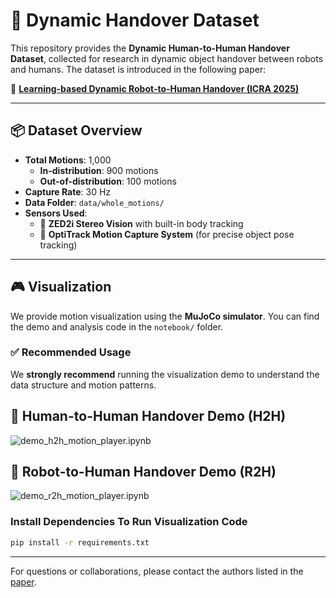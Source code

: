 # 🤝 Dynamic Handover Dataset

This repository provides the **Dynamic Human-to-Human Handover Dataset**, collected for research in dynamic object handover between robots and humans. The dataset is introduced in the following paper:

  📄 **[Learning-based Dynamic Robot-to-Human Handover (ICRA 2025)](https://arxiv.org/abs/2502.12602)**

---

## 📦 Dataset Overview

- **Total Motions**: 1,000
  - **In-distribution**: 900 motions
  - **Out-of-distribution**: 100 motions
- **Capture Rate**: 30 Hz
- **Data Folder**: `data/whole_motions/`
- **Sensors Used**:
  - 🎥 **ZED2i Stereo Vision** with built-in body tracking
  - 🎯 **OptiTrack Motion Capture System** (for precise object pose tracking)

---

## 🎮 Visualization

We provide motion visualization using the **MuJoCo simulator**. You can find the demo and analysis code in the `notebook/` folder.

### ✅ Recommended Usage

We **strongly recommend** running the visualization demo to understand the data structure and motion patterns.

## 🤝 Human-to-Human Handover Demo (H2H)
![demo_h2h_motion_player.ipynb](h2h.gif)

## 🤖 Robot-to-Human Handover Demo (R2H)
![demo_r2h_motion_player.ipynb](r2h.gif)


### Install Dependencies To Run Visualization Code
```bash
pip install -r requirements.txt
```
---
For questions or collaborations, please contact the authors listed in the [paper](https://arxiv.org/abs/2502.12602).